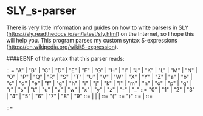 # SLY_s-parser

There is very little information and guides on how to write parsers in SLY (https://sly.readthedocs.io/en/latest/sly.html) on the Internet, so I hope this will help you. This program parses my custom syntax S-expressions (https://en.wikipedia.org/wiki/S-expression).


####EBNF of the syntax that this parser reads:

<symbol> :: = "A" | "B" | "C" | "D" | "E" | "F" | "G" | "H" | "I" | "J" | "K" | "L" | "M" | "N" | "O" | "P" | "Q" | "R" | "S" | "T" | "U" | "V" | "W" | "X" | "Y" | "Z" | "a" | "b" | "c" | "d" | "e" | "f" | "g" | "h" | "i" | "j" | "k" | "l" | "m" | "n" | "o" | "p" | "q" | "r" | "s" | "t" | "u" | "v" | "w" | "x" | "y" | "z" | "-" | "_"
<NUMBER> ::= "0" | "1" | "2" | "3" | "4" | "5" | "6" | "7" | "8" | "9"
<NAME> ::= <symbol> | <symbol> <NUMBER> | <NUMBER> <symbol>  | <symbol> <symbol>
<LPAREN> ::= "("
<RPAREN> ::= ")"
<Object> ::= <NUMBER> | <NAME>
<List> ::= <Object> <List>
<Main construction> ::= <LPAREN> <List> <RPAREN>